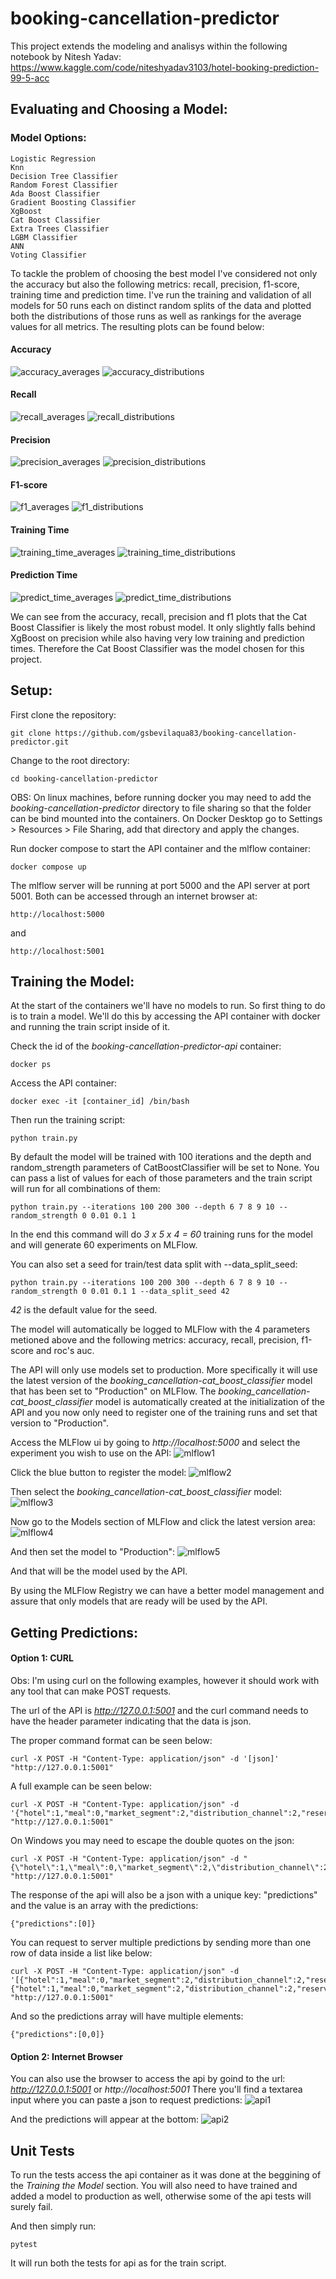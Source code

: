 # booking-cancellation-predictor

This project extends the modeling and analisys within the following notebook by Nitesh Yadav: https://www.kaggle.com/code/niteshyadav3103/hotel-booking-prediction-99-5-acc

## Evaluating and Choosing a Model:

### Model Options:
```
Logistic Regression
Knn
Decision Tree Classifier
Random Forest Classifier
Ada Boost Classifier
Gradient Boosting Classifier
XgBoost
Cat Boost Classifier
Extra Trees Classifier
LGBM Classifier
ANN
Voting Classifier
```

To tackle the problem of choosing the best model I've considered not only the accuracy but also the following metrics: recall, precision, f1-score, training time and prediction time.
I've run the training and validation of all models for 50 runs each on distinct random splits of the data and plotted both the distributions of those runs as well as rankings for the average values for all metrics.
The resulting plots can be found below:

#### Accuracy
![accuracy_averages](https://user-images.githubusercontent.com/68133293/197448785-d28b0d25-faa3-4362-afbb-948b2b659b48.png)
![accuracy_distributions](https://user-images.githubusercontent.com/68133293/197448792-3137033f-c7c2-438f-80b1-bd85755b9ad5.png)

#### Recall
![recall_averages](https://user-images.githubusercontent.com/68133293/197448925-b6974c4e-bee2-474d-9b0e-c2b63e4acb27.png)
![recall_distributions](https://user-images.githubusercontent.com/68133293/197448945-392dad53-087a-4f9b-9fbc-c2f6945a4281.png)

#### Precision
![precision_averages](https://user-images.githubusercontent.com/68133293/197448971-14810b14-d833-41ae-8c8e-aeaf7cc7f054.png)
![precision_distributions](https://user-images.githubusercontent.com/68133293/197448986-8b1a0aa1-88f1-4daf-9faa-3dbba77ccf62.png)

#### F1-score
![f1_averages](https://user-images.githubusercontent.com/68133293/197449014-5a1ca90a-5149-4753-a773-8f148afd340c.png)
![f1_distributions](https://user-images.githubusercontent.com/68133293/197449023-b0009a6c-56ba-4150-8d1e-82e6cf69af4a.png)

#### Training Time
![training_time_averages](https://user-images.githubusercontent.com/68133293/197449050-e65f2aa7-0b98-419e-919b-3d28a5beb1d1.png)
![training_time_distributions](https://user-images.githubusercontent.com/68133293/197449060-cd828a65-d43c-4ff3-8981-ca8b67957601.png)

#### Prediction Time
![predict_time_averages](https://user-images.githubusercontent.com/68133293/197449076-0e5db9f3-a4f9-497c-8698-1449c48f5dcb.png)
![predict_time_distributions](https://user-images.githubusercontent.com/68133293/197449078-efde0a66-7584-4be5-965c-58dcf5b5ba09.png)

We can see from the accuracy, recall, precision and f1 plots that the Cat Boost Classifier is likely the most robust model. It only slightly falls behind XgBoost on precision while also having very low training and prediction times.
Therefore the Cat Boost Classifier was the model chosen for this project.

## Setup:

First clone the repository:
```
git clone https://github.com/gsbevilaqua83/booking-cancellation-predictor.git
```

Change to the root directory:
```
cd booking-cancellation-predictor
```

OBS: On linux machines, before running docker you may need to add the *booking-cancellation-predictor* directory to file sharing so that the folder can be bind mounted into the containers. On Docker Desktop go to Settings > Resources > File Sharing, add that directory and apply the changes.

Run docker compose to start the API container and the mlflow container:
```
docker compose up
```

The mlflow server will be running at port 5000 and the API server at port 5001.
Both can be accessed through an internet browser at:
```
http://localhost:5000
```
and
```
http://localhost:5001
```


## Training the Model:

At the start of the containers we'll have no models to run. So first thing to do is to train a model. We'll do this by accessing the API container with docker and running the train script inside of it.

Check the id of the *booking-cancellation-predictor-api* container:
```
docker ps
```

Access the API container:
```
docker exec -it [container_id] /bin/bash
```

Then run the training script:
```
python train.py
```

By default the model will be trained with 100 iterations and the depth and random_strength parameters of CatBoostClassifier will be set to None. You can pass a list of values for each of those parameters and the train script will run for all combinations of them:
```
python train.py --iterations 100 200 300 --depth 6 7 8 9 10 --random_strength 0 0.01 0.1 1
```
In the end this command will do *3 x 5 x 4 = 60* training runs for the model and will generate 60 experiments on MLFlow.

You can also set a seed for train/test data split with --data_split_seed:
```
python train.py --iterations 100 200 300 --depth 6 7 8 9 10 --random_strength 0 0.01 0.1 1 --data_split_seed 42
```
*42* is the default value for the seed.

The model will automatically be logged to MLFlow with the 4 parameters metioned above and the following metrics: accuracy, recall, precision, f1-score and roc's auc.

The API will only use models set to production. More specifically it will use the latest version of the *booking_cancellation-cat_boost_classifier* model that has been set to "Production" on MLFlow. The *booking_cancellation-cat_boost_classifier* model is automatically created at the initialization of the API and you now only need to register one of the training runs and set that version to "Production".

Access the MLFlow ui by going to *http://localhost:5000* and select the experiment you wish to use on the API:
![mlflow1](https://user-images.githubusercontent.com/68133293/197670181-b301a0f9-fd85-41ed-be39-a4920a5cd580.png)

Click the blue button to register the model:
![mlflow2](https://user-images.githubusercontent.com/68133293/197670588-869c08bd-7fca-4cba-b563-aeffa84c42f3.png)

Then select the *booking_cancellation-cat_boost_classifier* model:
![mlflow3](https://user-images.githubusercontent.com/68133293/197670716-a51ef61b-57ce-4021-89b4-a34b5c046cec.png)

Now go to the Models section of MLFlow and click the latest version area:
![mlflow4](https://user-images.githubusercontent.com/68133293/197670811-3b7100b7-9f24-4544-ba9d-4746987c8e59.png)

And then set the model to "Production":
![mlflow5](https://user-images.githubusercontent.com/68133293/197670864-a47ebc3e-f061-4ec8-afab-d718cc36392e.png)

And that will be the model used by the API.

By using the MLFlow Registry we can have a better model management and assure that only models that are ready will be used by the API.

## Getting Predictions:

#### Option 1: CURL

Obs: I'm using curl on the following examples, however it should work with any tool that can make POST requests.

The url of the API is *http://127.0.0.1:5001* and the curl command needs to have the header parameter indicating that the data is json.

The proper command format can be seen below:
```
curl -X POST -H "Content-Type: application/json" -d '[json]' "http://127.0.0.1:5001"
```

A full example can be seen below:
```
curl -X POST -H "Content-Type: application/json" -d '{"hotel":1,"meal":0,"market_segment":2,"distribution_channel":2,"reserved_room_type":2,"deposit_type":0,"customer_type":0,"year":3,"month":7,"day":6,"lead_time":4.31748811353631,"arrival_date_week_number":3.332204510175204,"arrival_date_day_of_month":1.6094379124341003,"stays_in_weekend_nights":0,"stays_in_week_nights":2,"adults":2,"children":0.0,"babies":0,"is_repeated_guest":0,"previous_cancellations":0,"previous_bookings_not_canceled":0,"agent":2.302585092994046,"company":0.0,"adr":5.017279836814924,"required_car_parking_spaces":0,"total_of_special_requests":0}' "http://127.0.0.1:5001"
```

On Windows you may need to escape the double quotes on the json:
```
curl -X POST -H "Content-Type: application/json" -d "{\"hotel\":1,\"meal\":0,\"market_segment\":2,\"distribution_channel\":2,\"reserved_room_type\":2,\"deposit_type\":0,\"customer_type\":0,\"year\":3,\"month\":7,\"day\":6,\"lead_time\":4.31748811353631,\"arrival_date_week_number\":3.332204510175204,\"arrival_date_day_of_month\":1.6094379124341003,\"stays_in_weekend_nights\":0,\"stays_in_week_nights\":2,\"adults\":2,\"children\":0.0,\"babies\":0,\"is_repeated_guest\":0,\"previous_cancellations\":0,\"previous_bookings_not_canceled\":0,\"agent\":2.302585092994046,\"company\":0.0,\"adr\":5.017279836814924,\"required_car_parking_spaces\":0,\"total_of_special_requests\":0}" "http://127.0.0.1:5001"
```

The response of the api will also be a json with a unique key: "predictions" and the value is an array with the predictions:
```
{"predictions":[0]}
```

You can request to server multiple predictions by sending more than one row of data inside a list like below:
```
curl -X POST -H "Content-Type: application/json" -d '[{"hotel":1,"meal":0,"market_segment":2,"distribution_channel":2,"reserved_room_type":2,"deposit_type":0,"customer_type":0,"year":3,"month":7,"day":6,"lead_time":4.31748811353631,"arrival_date_week_number":3.332204510175204,"arrival_date_day_of_month":1.6094379124341003,"stays_in_weekend_nights":0,"stays_in_week_nights":2,"adults":2,"children":0.0,"babies":0,"is_repeated_guest":0,"previous_cancellations":0,"previous_bookings_not_canceled":0,"agent":2.302585092994046,"company":0.0,"adr":5.017279836814924,"required_car_parking_spaces":0,"total_of_special_requests":0},{"hotel":1,"meal":0,"market_segment":2,"distribution_channel":2,"reserved_room_type":2,"deposit_type":0,"customer_type":0,"year":3,"month":7,"day":6,"lead_time":4.31748811353631,"arrival_date_week_number":3.332204510175204,"arrival_date_day_of_month":1.6094379124341003,"stays_in_weekend_nights":0,"stays_in_week_nights":2,"adults":2,"children":0.0,"babies":0,"is_repeated_guest":0,"previous_cancellations":0,"previous_bookings_not_canceled":0,"agent":2.302585092994046,"company":0.0,"adr":5.017279836814924,"required_car_parking_spaces":0,"total_of_special_requests":0}]' "http://127.0.0.1:5001"
```

And so the predictions array will have multiple elements:
```
{"predictions":[0,0]}
```

#### Option 2: Internet Browser

You can also use the browser to access the api by goind to the url: *http://127.0.0.1:5001* or *http://localhost:5001*
There you'll find a textarea input where you can paste a json to request predictions:
![api1](https://user-images.githubusercontent.com/68133293/197666935-71b165f4-a30d-4b76-b26e-ae32e7cd43ea.png)

And the predictions will appear at the bottom:
![api2](https://user-images.githubusercontent.com/68133293/197666996-42570f3b-043c-449c-91a3-c19a4233806d.png)

## Unit Tests

To run the tests access the api container as it was done at the beggining of the *Training the Model* section. You will also need to have trained and added a model to production as well, otherwise some of the api tests will surely fail.

And then simply run:
```
pytest
```
It will run both the tests for api as for the train script.

